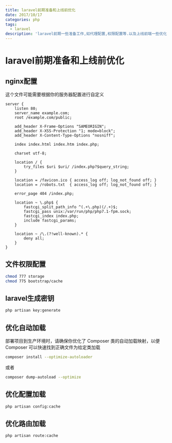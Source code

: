 ```yaml
---
title: laravel前期准备和上线前优化
date: 2017/10/17
categories: php
tags:
  - laravel
description: 'laravel前期一些准备工作,如代理配置,权限配置等.以及上线前端一些优化.'
---
```


# laravel前期准备和上线前优化

## nginx配置

这个文件可能需要根据你的服务器配置进行自定义

```text
server {
    listen 80;
    server_name example.com;
    root /example.com/public;

    add_header X-Frame-Options "SAMEORIGIN";
    add_header X-XSS-Protection "1; mode=block";
    add_header X-Content-Type-Options "nosniff";

    index index.html index.htm index.php;

    charset utf-8;

    location / {
        try_files $uri $uri/ /index.php?$query_string;
    }

    location = /favicon.ico { access_log off; log_not_found off; }
    location = /robots.txt  { access_log off; log_not_found off; }

    error_page 404 /index.php;

    location ~ \.php$ {
        fastcgi_split_path_info ^(.+\.php)(/.+)$;
        fastcgi_pass unix:/var/run/php/php7.1-fpm.sock;
        fastcgi_index index.php;
        include fastcgi_params;
    }

    location ~ /\.(?!well-known).* {
        deny all;
    }
}
```

## 文件权限配置

```bash
chmod 777 storage
chmod 775 bootstrap/cache
```

## laravel生成密钥

```bash
php artisan key:generate
```

## 优化自动加载

部署项目到生产环境时，请确保你优化了 Composer 类的自动加载映射，以便 Composer 可以快速找到正确文件为给定类加载

```bash
composer install --optimize-autoloader
```

或者

```bash
composer dump-autoload --optimize
```

## 优化配置加载

```bash
php artisan config:cache
```

## 优化路由加载

```bash
php artisan route:cache
```

